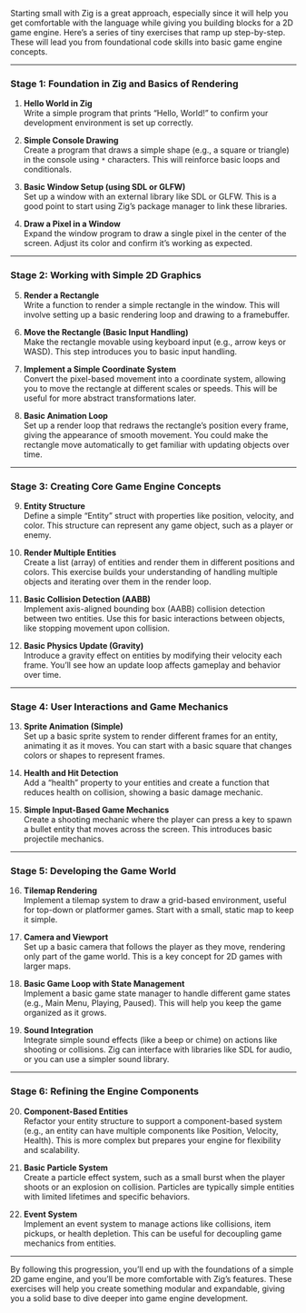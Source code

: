 Starting small with Zig is a great approach, especially since it will help you get comfortable with the language while giving you building blocks for a 2D game engine. Here’s a series of tiny exercises that ramp up step-by-step. These will lead you from foundational code skills into basic game engine concepts.

---

### Stage 1: **Foundation in Zig and Basics of Rendering**

1. **Hello World in Zig**  
   Write a simple program that prints “Hello, World!” to confirm your development environment is set up correctly.

2. **Simple Console Drawing**  
   Create a program that draws a simple shape (e.g., a square or triangle) in the console using `*` characters. This will reinforce basic loops and conditionals.

3. **Basic Window Setup (using SDL or GLFW)**  
   Set up a window with an external library like SDL or GLFW. This is a good point to start using Zig’s package manager to link these libraries.

4. **Draw a Pixel in a Window**  
   Expand the window program to draw a single pixel in the center of the screen. Adjust its color and confirm it’s working as expected.

---

### Stage 2: **Working with Simple 2D Graphics**

5. **Render a Rectangle**  
   Write a function to render a simple rectangle in the window. This will involve setting up a basic rendering loop and drawing to a framebuffer.

6. **Move the Rectangle (Basic Input Handling)**  
   Make the rectangle movable using keyboard input (e.g., arrow keys or WASD). This step introduces you to basic input handling.

7. **Implement a Simple Coordinate System**  
   Convert the pixel-based movement into a coordinate system, allowing you to move the rectangle at different scales or speeds. This will be useful for more abstract transformations later.

8. **Basic Animation Loop**  
   Set up a render loop that redraws the rectangle’s position every frame, giving the appearance of smooth movement. You could make the rectangle move automatically to get familiar with updating objects over time.

---

### Stage 3: **Creating Core Game Engine Concepts**

9. **Entity Structure**  
   Define a simple “Entity” struct with properties like position, velocity, and color. This structure can represent any game object, such as a player or enemy.

10. **Render Multiple Entities**  
    Create a list (array) of entities and render them in different positions and colors. This exercise builds your understanding of handling multiple objects and iterating over them in the render loop.

11. **Basic Collision Detection (AABB)**  
    Implement axis-aligned bounding box (AABB) collision detection between two entities. Use this for basic interactions between objects, like stopping movement upon collision.

12. **Basic Physics Update (Gravity)**  
    Introduce a gravity effect on entities by modifying their velocity each frame. You’ll see how an update loop affects gameplay and behavior over time.

---

### Stage 4: **User Interactions and Game Mechanics**

13. **Sprite Animation (Simple)**  
    Set up a basic sprite system to render different frames for an entity, animating it as it moves. You can start with a basic square that changes colors or shapes to represent frames.

14. **Health and Hit Detection**  
    Add a “health” property to your entities and create a function that reduces health on collision, showing a basic damage mechanic.

15. **Simple Input-Based Game Mechanics**  
    Create a shooting mechanic where the player can press a key to spawn a bullet entity that moves across the screen. This introduces basic projectile mechanics.

---

### Stage 5: **Developing the Game World**

16. **Tilemap Rendering**  
    Implement a tilemap system to draw a grid-based environment, useful for top-down or platformer games. Start with a small, static map to keep it simple.

17. **Camera and Viewport**  
    Set up a basic camera that follows the player as they move, rendering only part of the game world. This is a key concept for 2D games with larger maps.

18. **Basic Game Loop with State Management**  
    Implement a basic game state manager to handle different game states (e.g., Main Menu, Playing, Paused). This will help you keep the game organized as it grows.

19. **Sound Integration**  
    Integrate simple sound effects (like a beep or chime) on actions like shooting or collisions. Zig can interface with libraries like SDL for audio, or you can use a simpler sound library.

---

### Stage 6: **Refining the Engine Components**

20. **Component-Based Entities**  
    Refactor your entity structure to support a component-based system (e.g., an entity can have multiple components like Position, Velocity, Health). This is more complex but prepares your engine for flexibility and scalability.

21. **Basic Particle System**  
    Create a particle effect system, such as a small burst when the player shoots or an explosion on collision. Particles are typically simple entities with limited lifetimes and specific behaviors.

22. **Event System**  
    Implement an event system to manage actions like collisions, item pickups, or health depletion. This can be useful for decoupling game mechanics from entities.

---

By following this progression, you’ll end up with the foundations of a simple 2D game engine, and you’ll be more comfortable with Zig’s features. These exercises will help you create something modular and expandable, giving you a solid base to dive deeper into game engine development.